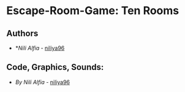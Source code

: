 # Escape-Room-Game: Ten Rooms
## Authors

* **Nili Alfia* - [niliya96](https://github.com/niliya96)

## Code, Graphics, Sounds:
* *By Nili Alfia* - [niliya96](https://github.com/niliya96)


